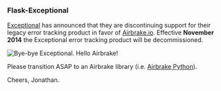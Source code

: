 ### Flask-Exceptional

[Exceptional](http://new.exceptional.io) has announced that they are
discontinuing support for their legacy error tracking product in favor
of [Airbrake.io](https://airbrake.io). Effective **November 2014** the
Exceptional error tracking product will be decommissioned.

![Bye-bye Exceptional. Hello Airbrake!](http://cl.ly/image/3l3d1F2O293Z/unnamed.png)

Please transition ASAP to an Airbrake library (i.e.
[Airbrake Python](https://github.com/airbrake/airbrake-python)).

Cheers,
Jonathan.
